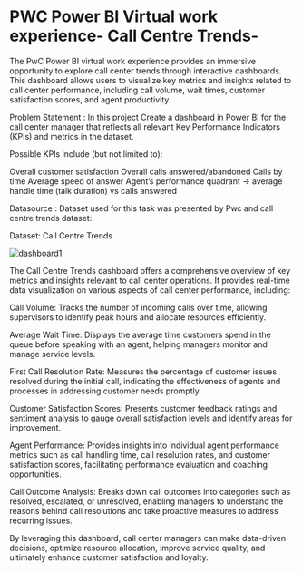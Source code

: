 # PWC Power BI Virtual work experience- Call Centre Trends-
The PwC Power BI virtual work experience provides an immersive opportunity to explore call center trends through interactive dashboards. This dashboard allows users to visualize key metrics and insights related to call center performance, including call volume, wait times, customer satisfaction scores, and agent productivity. 

Problem Statement :
In this project Create a dashboard in Power BI for the call center manager that reflects all relevant Key Performance Indicators (KPIs) and metrics in the dataset.

Possible KPIs include (but not limited to):

Overall customer satisfaction
Overall calls answered/abandoned
Calls by time
Average speed of answer
Agent’s performance quadrant -> average handle time (talk duration) vs calls answered

Datasource :
Dataset used for this task was presented by Pwc and call centre trends dataset:

Dataset: Call Centre Trends


![dashboard1](https://github.com/Pranali-05/PWC_task_1-Call_Centre_trends-dashboard-/assets/90762811/08f41558-35d6-4b95-a48d-8d74d8fb1c0c)



The Call Centre Trends dashboard offers a comprehensive overview of key metrics and insights relevant to call center operations. It provides real-time data visualization on various aspects of call center performance, including:

Call Volume: Tracks the number of incoming calls over time, allowing supervisors to identify peak hours and allocate resources efficiently.

Average Wait Time: Displays the average time customers spend in the queue before speaking with an agent, helping managers monitor and manage service levels.

First Call Resolution Rate: Measures the percentage of customer issues resolved during the initial call, indicating the effectiveness of agents and processes in addressing customer needs promptly.

Customer Satisfaction Scores: Presents customer feedback ratings and sentiment analysis to gauge overall satisfaction levels and identify areas for improvement.

Agent Performance: Provides insights into individual agent performance metrics such as call handling time, call resolution rates, and customer satisfaction scores, facilitating performance evaluation and coaching opportunities.

Call Outcome Analysis: Breaks down call outcomes into categories such as resolved, escalated, or unresolved, enabling managers to understand the reasons behind call resolutions and take proactive measures to address recurring issues.

By leveraging this dashboard, call center managers can make data-driven decisions, optimize resource allocation, improve service quality, and ultimately enhance customer satisfaction and loyalty.
